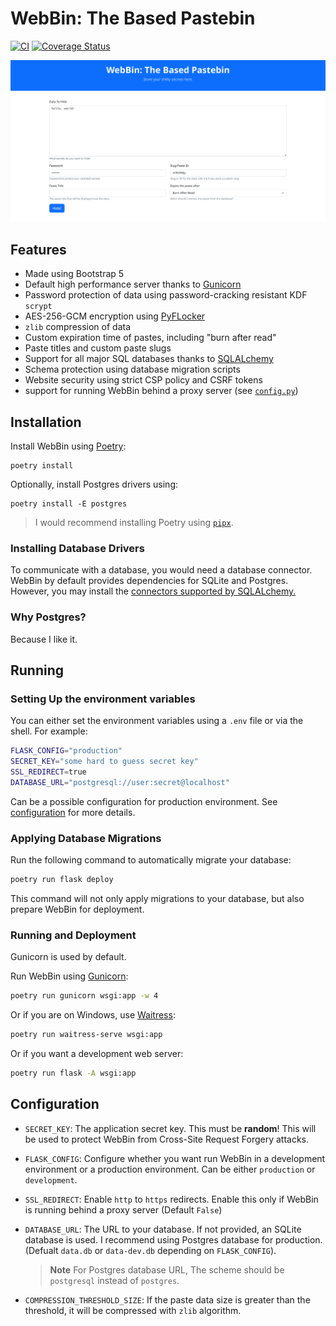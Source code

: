 # WebBin: The Based Pastebin

[![CI](https://github.com/arunanshub/WebBin/actions/workflows/ci.yml/badge.svg)](https://github.com/arunanshub/WebBin/actions/workflows/ci.yml)
[![Coverage Status](https://coveralls.io/repos/github/arunanshub/WebBin/badge.svg?branch=master)](https://coveralls.io/github/arunanshub/WebBin?branch=master)

![Website Image](static/website.png)

## Features

- Made using Bootstrap 5
- Default high performance server thanks to [Gunicorn][gunicorn]
- Password protection of data using password-cracking resistant KDF `scrypt`
- AES-256-GCM encryption using [PyFLocker](https://github.com/arunanshub/pyflocker)
- `zlib` compression of data
- Custom expiration time of pastes, including "burn after read"
- Paste titles and custom paste slugs
- Support for all major SQL databases thanks to [SQLALchemy][sqlalchemy]
- Schema protection using database migration scripts
- Website security using strict CSP policy and CSRF tokens
- support for running WebBin behind a proxy server (see [`config.py`](./config.py))

## Installation

Install WebBin using [Poetry](https://python-poetry.org/):

```shell
poetry install
```

Optionally, install Postgres drivers using:

```shell
poetry install -E postgres
```

> I would recommend installing Poetry using [`pipx`](https://pypa.github.io/pipx/).

### Installing Database Drivers

To communicate with a database, you would need a database connector. WebBin by
default provides dependencies for SQLite and Postgres. However, you may install
the [connectors supported by SQLALchemy.][sqlalchemy_dialects]

### Why Postgres?

Because I like it.

## Running

### Setting Up the environment variables

You can either set the environment variables using a `.env` file or via the
shell. For example:

```bash
FLASK_CONFIG="production"
SECRET_KEY="some hard to guess secret key"
SSL_REDIRECT=true
DATABASE_URL="postgresql://user:secret@localhost"
```

Can be a possible configuration for production environment. See
[configuration](#configuration) for more details.

### Applying Database Migrations

Run the following command to automatically migrate your database:

```bash
poetry run flask deploy
```

This command will not only apply migrations to your database, but also prepare
WebBin for deployment.

### Running and Deployment

Gunicorn is used by default.

Run WebBin using [Gunicorn][gunicorn]:

```bash
poetry run gunicorn wsgi:app -w 4
```

Or if you are on Windows, use [Waitress][waitress]:

```bash
poetry run waitress-serve wsgi:app
```

Or if you want a development web server:

```bash
poetry run flask -A wsgi:app
```

## Configuration

- `SECRET_KEY`: The application secret key. This must be **random**! This will
  be used to protect WebBin from Cross-Site Request Forgery attacks.

- `FLASK_CONFIG`: Configure whether you want run WebBin in a development
    environment or a production environment. Can be either `production` or
    `development`.

- `SSL_REDIRECT`: Enable `http` to `https` redirects. Enable this only if
  WebBin is running behind a proxy server (Default `False`)

- `DATABASE_URL`: The URL to your database. If not provided, an SQLite database
  is used. I recommend using Postgres database for production. (Defualt
  `data.db` or `data-dev.db` depending on `FLASK_CONFIG`).

  > **Note**
  > For Postgres database URL, The scheme should be `postgresql` instead of
  > `postgres`.

- `COMPRESSION_THRESHOLD_SIZE`: If the paste data size is greater than the
  threshold, it will be compressed with ``zlib`` algorithm.

[gunicorn]: <https://gunicorn.org>
[sqlalchemy]: <https://docs.sqlalchemy.org/>
[sqlalchemy_dialects]: <https://docs.sqlalchemy.org/en/20/dialects/>
[waitress]: <https://docs.pylonsproject.org/projects/waitress/en/latest/>
